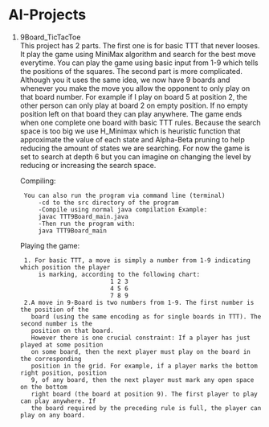 # AI-Projects


1. 9Board_TicTacToe     
    This project has 2 parts. The first one is for basic TTT that never looses. It play the game using MiniMax algorithm and search for the best move everytime. You can play the game using basic input from 1-9 which tells the positions of the squares.
    The second part is more complicated. Although you it uses the same idea, we now have 9 boards and whenever you make the move you allow the opponent to only play on that board number. For example if I play on board 5 at position 2, the other person can only play at board 2 on empty position. If no empty position left on that board they can play anywhere. The game ends when one complete one board with basic TTT rules. Because the search space is too big we use H_Minimax which is heuristic function that approximate the value of each state and Alpha-Beta pruning to help reducing the amount of states we are searching. For now the game is set to search at depth 6 but you can imagine on changing the level by reducing or increasing the search space. 
    
    Compiling:
    
        You can also run the program via command line (terminal) 
            -cd to the src directory of the program
            -Compile using normal java compilation Example:
            javac TTT9Board_main.java
            -Then run the program with:
            java TTT9Board_main
            
    Playing the game:
   
        1. For basic TTT, a move is simply a number from 1-9 indicating which position the player
            is marking, according to the following chart:
                                1 2 3
                                4 5 6
                                7 8 9
        2.A move in 9-Board is two numbers from 1-9. The first number is the position of the
          board (using the same encoding as for single boards in TTT). The second number is the
          position on that board.
          However there is one crucial constraint: If a player has just played at some position
          on some board, then the next player must play on the board in the corresponding
          position in the grid. For example, if a player marks the bottom right position, position  
          9, of any board, then the next player must mark any open space on the bottom
          right board (the board at position 9). The first player to play can play anywhere. If
          the board required by the preceding rule is full, the player can play on any board.
        
